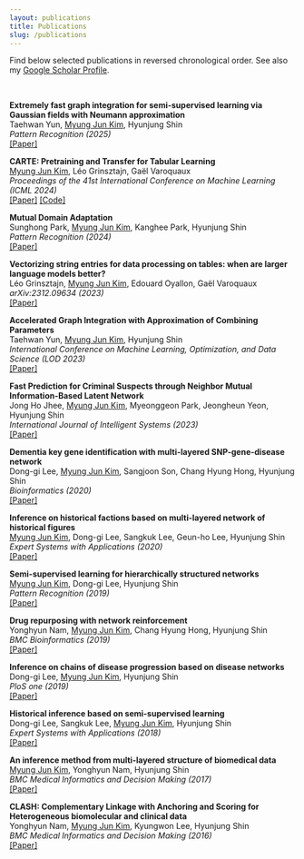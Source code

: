 ```yaml
---
layout: publications
title: Publications
slug: /publications
---
```


<p>
Find below selected publications in reversed chronological order. See also my
<a href="https://scholar.google.com/citations?hl=en&user=xmFLvXAAAAAJ">Google Scholar Profile</a>.
</p>
<br />

<p>
<b> Extremely fast graph integration for semi-supervised learning via Gaussian fields with Neumann approximation </b><br />
Taehwan Yun, <u>Myung Jun Kim</u>, Hyunjung Shin<br />
<em>Pattern Recognition (2025)</em><br />
<a href="https://www.sciencedirect.com/science/article/abs/pii/S0031320325001554">[Paper]</a> 
</p>

<p>
<b> CARTE: Pretraining and Transfer for Tabular Learning </b><br />
<u>Myung Jun Kim</u>, Léo Grinsztajn, Gaël Varoquaux<br />
<em>Proceedings of the 41st International Conference on Machine Learning (ICML 2024)</em><br />
<a href="/assets/pdfs/carte.pdf">[Paper]</a> 
<a href="https://github.com/soda-inria/carte">[Code]</a> 
</p>

<p>
<b> Mutual Domain Adaptation </b><br />
Sunghong Park, <u>Myung Jun Kim</u>, Kanghee Park, Hyunjung Shin<br />
<em>Pattern Recognition (2024) </em><br />
<a href="https://www.sciencedirect.com/science/article/abs/pii/S0031320323006179">[Paper]</a>
</p>

<p>
<b> Vectorizing string entries for data processing on tables: when are larger language models better? </b><br />
Léo Grinsztajn, <u>Myung Jun Kim</u>, Edouard Oyallon, Gaël Varoquaux<br />
<em> arXiv:2312.09634 (2023) </em><br />
<a href="https://arxiv.org/pdf/2312.09634">[Paper]</a>
</p>

<p>
<b> Accelerated Graph Integration with Approximation of Combining Parameters</b><br />
Taehwan Yun, <u>Myung Jun Kim</u>, Hyunjung Shin<br />
<em> International Conference on Machine Learning, Optimization, and Data Science (LOD 2023)</em><br />
<a href="https://link.springer.com/chapter/10.1007/978-3-031-53966-4_13">[Paper]</a>
</p>
<p>
<b> Fast Prediction for Criminal Suspects through Neighbor Mutual Information-Based Latent Network </b><br />
Jong Ho Jhee, <u>Myung Jun Kim</u>, Myeonggeon Park, Jeongheun Yeon, Hyunjung Shin<br />
<em>International Journal of Intelligent Systems (2023) </em><br />
<a href="https://onlinelibrary.wiley.com/doi/epdf/10.1155/2023/9922162">[Paper]</a>
</p>

<p>
<b> Dementia key gene identification with multi-layered SNP-gene-disease network </b><br />
Dong-gi Lee, <u>Myung Jun Kim</u>, Sangjoon Son, Chang Hyung Hong, Hyunjung Shin<br />
<em> Bioinformatics (2020) </em><br />
<a href="https://watermark.silverchair.com/btaa814.pdf?token=AQECAHi208BE49Ooan9kkhW_Ercy7Dm3ZL_9Cf3qfKAc485ysgAAA4UwggOBBgkqhkiG9w0BBwagggNyMIIDbgIBADCCA2cGCSqGSIb3DQEHATAeBglghkgBZQMEAS4wEQQMQTp7W_S-XHOpL7JXAgEQgIIDOFC-vjQ32rctduf8gBu9dIDF-QUA5_jVBplLVyRcI4pgdKE7po96XlHcxE571LwirRKXGoeU9C8aD-qy8CLBwpTQ_06NiIlju-TqtdfYOmfppT8Ul43Iu6g7pk-tVGuea8k6tYYoqPb09YnXvIhWv5mYW00PWKLcC0PQ153bHpvh0MBPupuli1B_1mRM80cvlJEDrqLEeoBXLCJhw1HfZ-aN1wHcK25DfUmHEYIXNjsgZlVGzlupxlxCjtLk97V-ehb5pBp_iGDSCvJHqMpGXtVIojxJ3X654CMUTb1sAY0TwXY1IDVHPgnrMnUQekqFleFVRb1b5ym0e2HvGLuASSGdkKEoCHC1HQ7gI63UJJqfd5El4rCQz_sXBlz6tmg8lGXScIjytCUVdzkkkcZ3J-8GVtqM2OCgqvAPLdHgfI8mD7QRveNdYA5XH_nklqo0giPYd0N877oe2M6KlbpXS1L-9WREeY-lwkE1Ns8pGERWDIoeI-p8-KdqVgO3EdrEUyTIZs8iuolTju7tBPsN4WHY3wpAATRd9FPzf4fzYGt1YFgeTpQC9FFsP-M2-Vyqm9jJwPNX8-00cXcWwd5ZU7kcYC-SftNxTZFzWzBpCvMqK7o4AlyjvuMkHOQDHFSFnNqcX3QDohrDWmMBfEt-rt_uS1W67Qg56-bfqTFvdlFj9giwKY_ZPkNYI7aWkttIBeXSSJ_hFzGIi_2blvkn19imr3PbCzVYvR9aLPQUSVM9Atp2zaAH24hUKYib03AilOBZ6o965nGhwpR_3pT0ma8tROsShwuoBfMl_iER1nWHdeFhaR3Y0LFbbKyjgmWkcVJroQXQMPJwOxfLACGyQs7Bqzp6VIQIyx_tbswVo3WdBpChVSENOKHEWMUlU4dzyDlkQ-KlmDrPWQ5AxlUS5VxNWGEcnTVOhhUigb6N636TrKkvag32j7UtIBDrgUYsCfHSwwnq0cE00zSJ3mv3PLR81-VWMfAE_qYeyxPTPZp6k9yi_LRbTZiDeG4vfMNPtBISjVOnmzPNNxk7oPHYtMga_6shbXSx_Bgtbb3L_2GXKNsTqGcX-19v4vudt0Qu3gK1msKAY1UT">[Paper]</a>
</p>

<p>
<b> Inference on historical factions based on multi-layered network of historical figures </b><br />
<u>Myung Jun Kim</u>, Dong-gi Lee, Sangkuk Lee, Geun-ho Lee, Hyunjung Shin<br />
<em> Expert Systems with Applications (2020) </em><br />
<a href="/assets/pdfs/SSL_historical.pdf">[Paper]</a> 
</p>

<p>
<b> Semi-supervised learning for hierarchically structured networks </b><br />
<u>Myung Jun Kim</u>, Dong-gi Lee, Hyunjung Shin<br />
<em> Pattern Recognition (2019) </em><br />
<a href="/assets/pdfs/SSL_hierarchical.pdf">[Paper]</a> 
</p>

<p>
<b> Drug repurposing with network reinforcement </b><br />
Yonghyun Nam, <u>Myung Jun Kim</u>, Chang Hyung Hong, Hyunjung Shin<br />
<em> BMC Bioinformatics (2019) </em><br />
<a href="/assets/pdfs/drug_repurposing.pdf">[Paper]</a>
</p>

<p>
<b> Inference on chains of disease progression based on disease networks </b><br />
Dong-gi Lee, <u>Myung Jun Kim</u>, Hyunjung Shin<br />
<em> PloS one (2019) </em><br />
<a href="https://journals.plos.org/plosone/article/file?id=10.1371/journal.pone.0218871&type=printable">[Paper]</a>
</p>

<p>
<b> Historical inference based on semi-supervised learning </b><br />
Dong-gi Lee, Sangkuk Lee, <u>Myung Jun Kim</u>, Hyunjung Shin<br />
<em> Expert Systems with Applications (2018) </em><br />
<a href="https://pdf.sciencedirectassets.com/271506/1-s2.0-S0957417418X00104/1-s2.0-S0957417418302161/main.pdf?X-Amz-Security-Token=IQoJb3JpZ2luX2VjECgaCXVzLWVhc3QtMSJIMEYCIQCk4x6QcQ2ndsqw8p4K5oLrhDVJkN%2FgS9WlXMFfKulsCAIhANmMOl6RtM82ooigH%2FZsXbTlZY90LPcu16Qpk6DjRZM8KrwFCLD%2F%2F%2F%2F%2F%2F%2F%2F%2F%2FwEQBRoMMDU5MDAzNTQ2ODY1Igxzdrg6ed%2FKPoYVTRIqkAX8Cmd%2F1lEFnV6H%2BkxusnW7NB2ojYrj9%2B%2FrGg8I0VOFx7YnMUxeV0Kfc53VXYPGHZxxABWPMNmaf%2F%2FIYgFnKrFAw7g3fkl97kpea3MeNsQPaxeFPkdq9DyHoZXFBP39gW8s9WrztOPsr4ocg5DqZdOAMepDXCrH1LJZiWAI2R87NJ6wvK%2BBwc7PSdJp%2B2jkKaRgoUWaWeBk%2FQSEiYYNwreBKl6oIe%2Bz%2FTV61oKFiys2uZ%2Bt4PtG0ZYIlGW%2BUG8SLqz8jou3wDwaVlMy5Q4HgCm9o9aOEZevbfTkcN28iIk3WoED1JFIQNsRK%2F4NF2GuVI3FYLlDCHZpPgBQfXe7RtOp9achLXQtBF%2FuW%2FKqsN8BkY9krojGzRWAm5URd3C5m8T%2BlLOutMWpkNNPL%2FPOy2k8CIB4VBPRoNTiS%2BiJ3QOqblJbVygK4briIHb%2BPaAQopokErnckv48%2BIePe%2BXLdlcLa3wQHgfhKS1TgSOyIjWoE%2Bjn6qG7z1X3T3lktrfMjNQpB6pxEWPKQ3%2F6NKWvprqsRvP5DuEOtoGhRX9obgCEjJ4IQLPJ7GuOM96yEW049jVwe4JQBrB2XH4T%2BNBVkdwp%2BTXY%2BRCZrJkbqm2nkqr6ai5csEH5%2BV2a2qMAlfooTWfFjEozvb54Wzp27G1450cDdUOF4PBzGZ7HZfv49Bf%2BBZwYZ5JBLA9kDEl8%2FFVwfXNRINLXpdMqmKSq1GiRPKB5nWLWYOIIb%2BLVSjkUJcmlN2ftuyllcYhYBeo03zHf2KjvQ2jm4Ek37fCIo9q32Al%2BKMGMb4Kiv7N%2FhBYhdNLfxizcZQO5cRGmM0j53CUexpO%2FuwUnckbUHlXJVuM7mBjhpUVv11P3O%2Fgns3CB1rVi0zDRoMq5BjqwAeR4jkNw3Bon1z1tPSHGYocRWWGTDFMHOZHiTAY1rKZdDYlSXzhHYSWjcBZ3XLs0%2FHr9EFBX3BTkH5kQZo0eQ95Er3rbyEZ%2BAfagxSgqUfKeGatGudbDiril6LiJpz4uhXQhPnY6t1ZzVhzeQR1gS8MTlATZH%2F6NsdspWVqUgvoJ3i30%2F%2FjEnUTk7VnHjTUfQ%2Fzga03fUJGalJk1fJRUXh2%2B43YG2FX6N9fj6xW8zi%2B0&X-Amz-Algorithm=AWS4-HMAC-SHA256&X-Amz-Date=20241112T001552Z&X-Amz-SignedHeaders=host&X-Amz-Expires=300&X-Amz-Credential=ASIAQ3PHCVTY37FICECT%2F20241112%2Fus-east-1%2Fs3%2Faws4_request&X-Amz-Signature=e63d96d3eacaad6309786d6a3d573b6bd46d45a2fab29c5eebf94cc3b74307e5&hash=7ca8cd1b019c3dd95397ae02f377043426a83132b8452dea4a2b8e1b302a2ea4&host=68042c943591013ac2b2430a89b270f6af2c76d8dfd086a07176afe7c76c2c61&pii=S0957417418302161&tid=spdf-48bf9488-f765-4886-b5dc-168a0617da21&sid=d7fd9c2598bde84af3182e50da949a88afeegxrqb&type=client&tsoh=d3d3LnNjaWVuY2VkaXJlY3QuY29t&ua=00105f035e5555505300&rr=8e12547fdc5c2a59&cc=fr">[Paper]</a>
</p>

<p>
<b> An inference method from multi-layered structure of biomedical data </b><br />
<u>Myung Jun Kim</u>, Yonghyun Nam, Hyunjung Shin<br />
<em> BMC Medical Informatics and Decision Making (2017) </em><br />
<a href="/assets/pdfs/multi_layer_biomedical.pdf">[Paper]</a>
</p>

<p>
<b> CLASH: Complementary Linkage with Anchoring and Scoring for Heterogeneous biomolecular and clinical data </b><br />
Yonghyun Nam, <u>Myung Jun Kim</u>, Kyungwon Lee, Hyunjung Shin<br />
<em> BMC Medical Informatics and Decision Making (2016) </em><br />
<a href="/assets/pdfs/clash.pdf">[Paper]</a>
</p>

